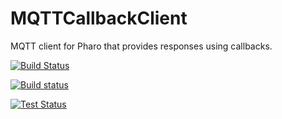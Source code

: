 # MQTTCallbackClient
MQTT client for Pharo that provides responses using callbacks.

[![Build Status](https://travis-ci.org/JurajKubelka/MQTTCallbackClient.svg?branch=master)](https://travis-ci.org/JurajKubelka/MQTTCallbackClient)

[![Build status](https://ci.appveyor.com/api/projects/status/o260p1bsesvdsogv/branch/master?svg=true)](https://ci.appveyor.com/project/JurajKubelka/mqttcallbackclient/branch/master)

[![Test Status](https://api.bob-bench.org/v1/badgeByUrl?branch=master&hosting=github&ci=travis-ci&repo=JurajKubelka%2FMQTTCallbackClient)](https://bob-bench.org/r/gh/JurajKubelka/MQTTCallbackClient)
